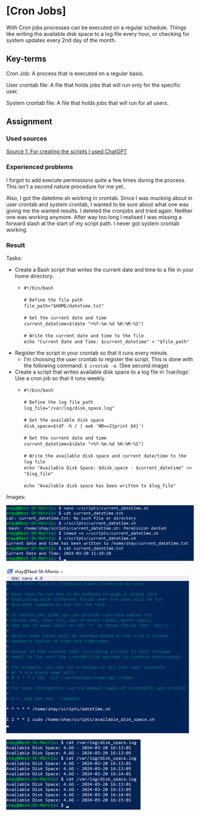 # [Cron Jobs]
With Cron jobs processes can be executed on a regular schedule. Things like writing the available disk space to a log file every hour, or checking for system updates every 2nd day of the month.

## Key-terms
Cron Job: A process that is executed on a regular basis.

User crontab file: A file that holds jobs that will run only for the specific user.

System crontab file: A file that holds jobs that will run for all users.

## Assignment
### Used sources
[Source 1: For creating the scripts I used ChatGPT](https://chat.openai.com/)

### Experienced problems
I forgot to add execute permissions quite a few times during the process. This isn't a second nature procedure for me yet. 

Also, I got the datetime.sh working in crontab. Since I was mucking about in user crontab and system crontab, I wanted to be sure about what one was giving me the wanted results. I deleted the cronjobs and tried again. Neither one was working anymore. After way too long I realised I was missing a forward slash at the start of my script path. I never got system crontab working. 

### Result
Tasks:

-	Create a Bash script that writes the current date and time to a file in your home directory.
    -   ```
        #!/bin/bash

        # Define the file path
        file_path="$HOME/datetime.txt"

        # Get the current date and time
        current_datetime=$(date "+%Y-%m-%d %H:%M:%S")

        # Write the current date and time to the file
        echo "Current Date and Time: $current_datetime" > "$file_path"
        ```
-   Register the script in your crontab so that it runs every minute.
    -   I’m choosing the user crontab to register the script. This is done with the following command: `$ crontab -e`. (See second image)
-   Create a script that writes available disk space to a log file in ‘/var/logs’. Use a cron job so that it runs weekly.
    -   ```
        #!/bin/bash

        # Define the log file path
        log_file="/var/log/disk_space.log"

        # Get the available disk space
        disk_space=$(df -h / | awk 'NR==2{print $4}')

        # Get the current date and time
        current_datetime=$(date "+%Y-%m-%d %H:%M:%S")

        # Write the available disk space and current date/time to the log file
        echo "Available Disk Space: $disk_space - $current_datetime" >> "$log_file"

        echo "Available disk space has been written to $log_file"
        ```

Images:

![Current_Datetime_Proof_Of_Success](1_Current_Datetime_Proof_Of_Success.png)  
  
![Registering_Scripts_Crontab_Proof_Of_Success](2_Registering_Scripts_Crontab_Proof_Of_Success.png)  
  
![Log_Disk_Space_Script_Check_Proof_Of_Success](3_Log_Disk_Space_Script_Check_Proof_Of_Success.png)
